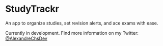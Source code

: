 # StudyTrackr

An app to organize studies, set revision alerts, and ace exams with ease.

Currently in development. Find more information on my Twitter: [@AlexandreChsDev](https://twitter.com/AlexandreChsDev)